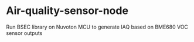 # Air-quality-sensor-node
Run BSEC library on Nuvoton MCU to generate IAQ based on BME680 VOC sensor outputs
